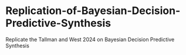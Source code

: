# Replication-of-Bayesian-Decision-Predictive-Synthesis
Replicate the Tallman and West 2024 on Bayesian Decision Predictive Synthesis
